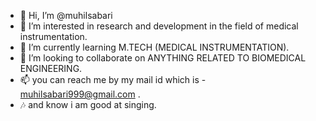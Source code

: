 - 👋 Hi, I’m @muhilsabari
- 👀 I’m interested in research and development in the field of medical instrumentation.
- 🌱 I’m currently learning M.TECH (MEDICAL INSTRUMENTATION).
- 💞️ I’m looking to collaborate on ANYTHING RELATED TO BIOMEDICAL ENGINEERING.
- 📫 you can reach me by my mail id which is - muhilsabari999@gmail.com .
- 🎶 and know i am good at singing.
<!---
muhilsabari/muhilsabari is a ✨ special ✨ repository because its `README.md` (this file) appears on your GitHub profile.
You can click the Preview link to take a look at your changes.
--->
